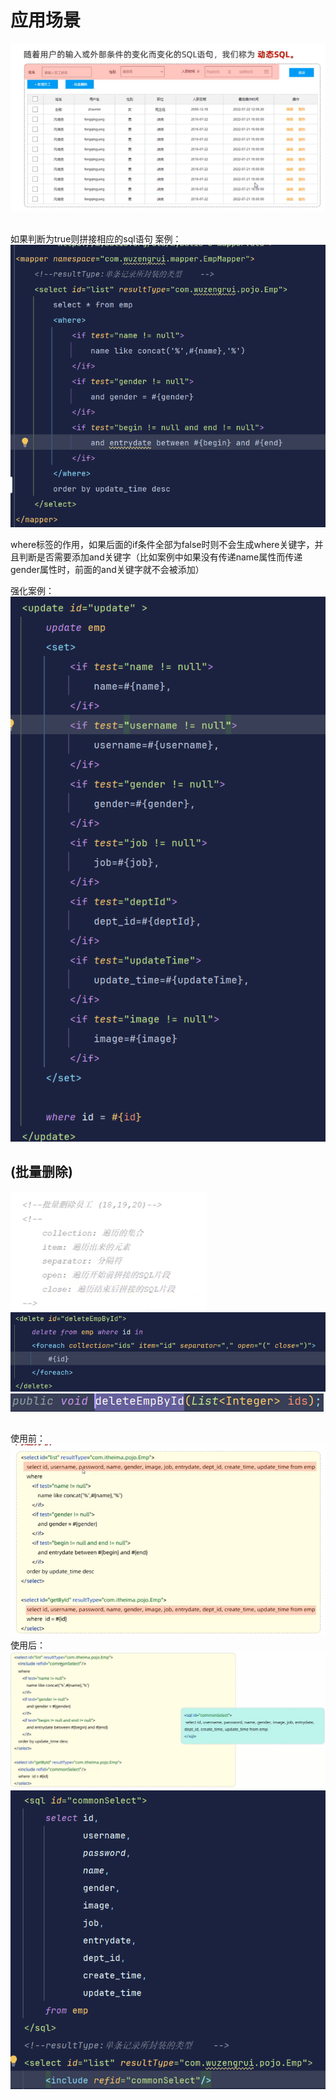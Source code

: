 # 应用场景
![img_20.png](img_20.png)

## <if>
如果判断为true则拼接相应的sql语句
案例：
![img_22.png](img_22.png)

where标签的作用，如果后面的if条件全部为false时则不会生成where关键字，并且判断是否需要添加and关键字（比如案例中如果没有传递name属性而传递gender属性时，前面的and关键字就不会被添加）

强化案例：
![img_21.png](img_21.png)

## <foreach>(批量删除)

![img_23.png](img_23.png)
![img_24.png](img_24.png)
![img_25.png](img_25.png)

## <sql><include>

使用前：
![img_26.png](img_26.png)
使用后：
![img_27.png](img_27.png)
![img_28.png](img_28.png)